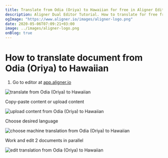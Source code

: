 ```yaml
---
title: Translate from Odia (Oriya) to Hawaiian for free in Aligner Editor
description: Aligner Dual Editor Tutorial. How to translate for free from Odia (Oriya) to Hawaiian. Aligner is multilingual document management platform. 
ogImage: "https://www.aligner.io/images/aligner-logo.png"
date: 2020-05-06T07:09:21+03:00
image: ../images/aligner-logo.png
onBlog: true
---
```


# How to translate document from Odia (Oriya) to Hawaiian

1. Go to editor at [app.aligner.io](https://app.aligner.io "Aligner App web page")

![translate from Odia (Oriya) to Hawaiian](../aligner-blank-editor.png "translate from Odia (Oriya) to Hawaiian")

Copy-paste content or upload content

![upload content from Odia (Oriya) to Hawaiian](../aligner-uploaded-document.png "upload content from Odia (Oriya) to Hawaiian")

Choose desired language

![choose machine translation from Odia (Oriya) to Hawaiian](../aligner-language-dropdown.png "choose machine translation from Odia (Oriya) to Hawaiian")

Work and edit 2 documents in parallel

![edit translation from Odia (Oriya) to Hawaiian](../aligner-double-sitded-editor.png "edit translation from Odia (Oriya) to Hawaiian")

